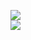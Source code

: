 [![](https://img.shields.io/badge/Made%20With-Github%20Spray-lightgrey.svg?style=for-the-badge&logo=github)](https://github.com/Annihil/github-spray#13205)  
[![](https://i.imgur.com/2DrTn0Z.gif)](https://github.com/Annihil/github-spray)